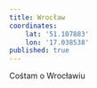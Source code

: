 ```yaml
---
title: Wrocław
coordinates:
    lat: '51.107883'
    lon: '17.038538'
published: true
---
```


Cośtam o Wrocławiu